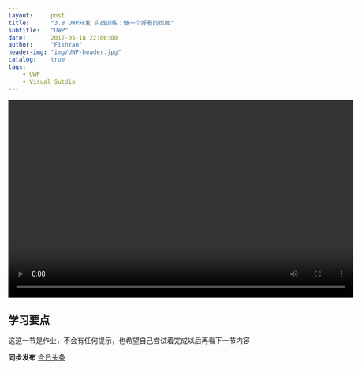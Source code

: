 ```yaml
---
layout:     post
title:      "3.8 UWP开发 实战训练：做一个好看的页面"
subtitle:   "UWP"
date:       2017-05-18 22:00:00
author:     "FishYan"
header-img: "img/UWP-header.jpg" 
catalog:    true
tags:
    - UWP
    - Visual Sutdio
---
```

<video src="http://v3.365yg.com/55fa51c854e9140aea909887ffe7863e/591d6e0f/video/m/2207966053e2d1b4587948232b2ad678fb1114701400003d5a086beeb2/" width="700px" height="400px" controls="controls">

</video>

## 学习要点
这这一节是作业，不会有任何提示，也希望自己尝试着完成以后再看下一节内容

**同步发布**
[今日头条](http://www.toutiao.com/i6421323844316824066/)